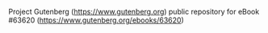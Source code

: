 Project Gutenberg (https://www.gutenberg.org) public repository for
eBook #63620 (https://www.gutenberg.org/ebooks/63620)
